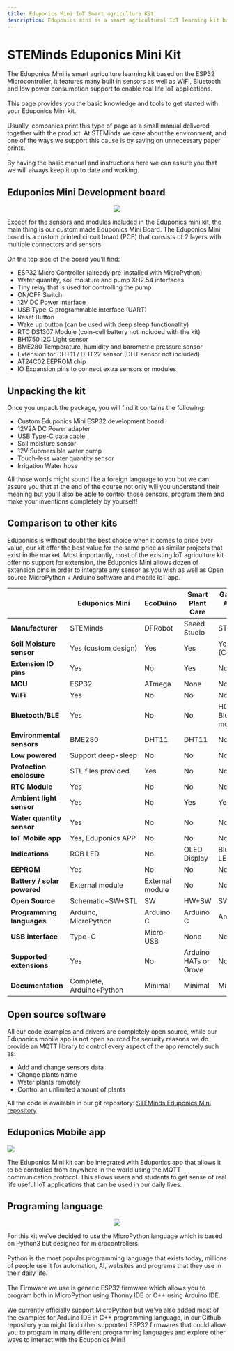 ```yaml
---
title: Eduponics Mini IoT Smart agriculture Kit
description: Eduponics mini is a smart agricultural IoT learning kit based on the ESP32, used for smart watering solution, smart garden, IoT learning and development. Eduponics mini supports the MicroPython programming language and can can help you learn to code in no time!
---
```


# STEMinds Eduponics Mini Kit

The Eduponics Mini is smart agriculture learning kit based on the ESP32 Microcontroller, it features many built in sensors as well as WiFi, Bluetooth and low power consumption support to enable real life IoT applications.
<br/><br/>
This page provides you the basic knowledge and tools to get started with your Eduponics Mini kit.
<br/><br/>
Usually, companies print this type of page as a small manual delivered together with the product. At STEMinds we care about the environment, and one of the ways we support this cause is by saving on unnecessary paper prints.
<br/><br/>
By having the basic manual and instructions here we can assure you that we will always keep it up to date and working.

## Eduponics Mini Development board

<p align="center">
  <img src="https://cdn.steminds.com/docs/kits/eduponics_mini/eduponics_mini.png">
</p>

Except for the sensors and modules included in the Eduponics mini kit, the main thing is our custom made Eduponics Mini Board.
The Eduponics Mini board is a custom printed circuit board (PCB) that consists of 2 layers with multiple connectors and sensors.
<br/><br/>
On the top side of the board you'll find:

* ESP32 Micro Controller (already pre-installed with MicroPython)
* Water quantity, soil moisture and pump XH2.54 interfaces
* Tiny relay that is used for controlling the pump
* ON/OFF Switch
* 12V DC Power interface
* USB Type-C programmable interface (UART)
* Reset Button
* Wake up button (can be used with deep sleep functionality)
* RTC DS1307 Module (coin-cell battery not included with the kit)
* BH1750 I2C Light sensor
* BME280 Temperature, humidity and barometric pressure sensor
* Extension for DHT11 / DHT22 sensor (DHT sensor not included)
* AT24C02 EEPROM chip
* IO Expansion pins to connect extra sensors or modules

## Unpacking the kit

Once you unpack the package, you will find it contains the following:

* Custom Eduponics Mini ESP32 development board
* 12V2A DC Power adapter
* USB Type-C data cable
* Soil moisture sensor
* 12V Submersible water pump
* Touch-less water quantity sensor
* Irrigation Water hose

All those words might sound like a foreign language to you but we can assure you that at the end of the course not only will you understand their meaning
but you'll also be able to control those sensors, program them and make your inventions completely by yourself!

## Comparison to other kits

Eduponics is without doubt the best choice when it comes to price over value, our kit offer the best value for the same price as similar projects that exist in the market. Most importantly, most of the existing IoT agriculture kit offer no support for extension, the Eduponics Mini allows dozen of extension pins in order to integrate any sensor as you wish as well as Open source MicroPython + Arduino software and mobile IoT app.

|                             | Eduponics Mini            | EcoDuino         | Smart Plant Care      | Gardening Add-On Kit  |
|-----------------------------|---------------------------|------------------|-----------------------|-----------------------|
| **Manufacturer**            | STEMinds                  | DFRobot          | Seeed Studio          | STEMpedia             |
| **Soil Moisture sensor**    | Yes (custom design)       | Yes              | Yes                   | Yes (Corrosive)       |
| **Extension IO pins**       | Yes                       | No               | Yes                   | No                    |
| **MCU**                     | ESP32                     | ATmega           | None                  | None                  |
| **WiFi**                    | Yes                       | No               | No                    | No                    |
| **Bluetooth/BLE**           | Yes                       | No               | No                    | HC05 Bluetooth module |  
| **Environmental sensors**   | BME280                    | DHT11            | DHT11                 | No                    |
| **Low powered**             | Support deep-sleep        | No               | No                    | No                    |
| **Protection enclosure**    | STL files provided        | Yes              | No                    | No                    |
| **RTC Module**              | Yes                       | No               | No                    | No                    |
| **Ambient light sensor**    | Yes                       | No               | Yes                   | Yes                   |
| **Water quantity sensor**   | Yes                       | No               | No                    | No                    |
| **IoT Mobile app**          | Yes, Eduponics APP        | No               | No                    | No                    |
| **Indications**             | RGB LED                   | No               | OLED Display          | Blue/Red LEDs         |
| **EEPROM**                  | Yes                       | No               | No                    | No                    |
| **Battery / solar powered** | External module           | External module  | No                    | No                    |
| **Open Source**             | Schematic+SW+STL          | SW               | HW+SW                 | SW                    |
| **Programming languages**   | Arduino, MicroPython      | Arduino C        | Arduino C             | Arduino C             |
| **USB interface**           | Type-C                    | Micro-USB        | None                  | None                  |
| **Supported extensions**    | Yes                       | No               | Arduino HATs or Grove | No                    |
| **Documentation**           | Complete, Arduino+Python  | Minimal          | Minimal               | Minimal               |

## Open source software

All our code examples and drivers are completely open source, while our Eduponics mobile app is not open sourced for security reasons we do provide an MQTT library to control every aspect of the app remotely such as:

* Add and change sensors data
* Change plants name
* Water plants remotely
* Control an unlimited amount of plants

All the code is available in our git repository: [STEMinds Eduponics Mini repository](https://github.com/STEMinds/Eduponics-Mini)

## Eduponics Mobile app

<p align="left">
  <img src="https://cdn.steminds.com/docs/kits/eduponics_mini/eduponics_featured.png">
</p>

The Eduponics Mini kit can be integrated with Eduponics app that allows it to be controlled from anywhere in the world using the MQTT communication protocol.
This allows users and students to get sense of real life useful IoT applications that can be used in our daily lives.

## Programing language

<p align="center">
  <img src="https://cdn.steminds.com/docs/kits/eduponics_mini/micropython.jpg">
</p>

For this kit we've decided to use the MicroPython language which is based on Python3 but designed for microcontrollers.
<br/><br/>
Python is the most popular programming language that exists today, millions of people use it for automation, AI, websites and programs that they use in their daily life.
<br/><br/>
The Firmware we use is generic ESP32 firmware which allows you to program both in MicroPython using Thonny IDE or C++ using Arduino IDE.
<br/><br/>
We currently officially support MicroPython but we've also added most of the examples for Arduino IDE in C++ programming language, in our Github repository you might find other supported ESP32 firmwares that could allow you to program in many different programming languages and explore other ways to interact with the Eduponics Mini!
